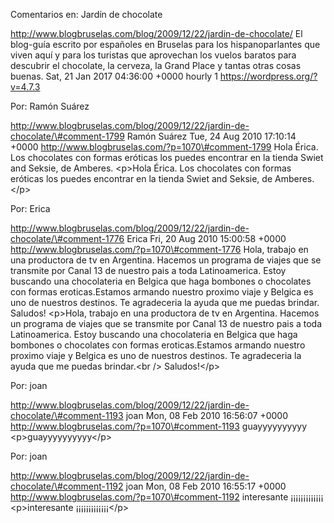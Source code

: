 Comentarios en: Jardín de chocolate

http://www.blogbruselas.com/blog/2009/12/22/jardin-de-chocolate/ El
blog-guía escrito por españoles en Bruselas para los hispanoparlantes
que viven aquí y para los turistas que aprovechan los vuelos baratos
para descubrir el chocolate, la cerveza, la Grand Place y tantas otras
cosas buenas. Sat, 21 Jan 2017 04:36:00 +0000 hourly 1
https://wordpress.org/?v=4.7.3

Por: Ramón Suárez

http://www.blogbruselas.com/blog/2009/12/22/jardin-de-chocolate/\#comment-1799
Ramón Suárez Tue, 24 Aug 2010 17:10:14 +0000
http://www.blogbruselas.com/?p=1070\#comment-1799 Hola Érica. Los
chocolates con formas eróticas los puedes encontrar en la tienda Swiet
and Seksie, de Amberes. \<p\>Hola Érica. Los chocolates con formas
eróticas los puedes encontrar en la tienda Swiet and Seksie, de
Amberes.\</p\>

Por: Erica

http://www.blogbruselas.com/blog/2009/12/22/jardin-de-chocolate/\#comment-1776
Erica Fri, 20 Aug 2010 15:00:58 +0000
http://www.blogbruselas.com/?p=1070\#comment-1776 Hola, trabajo en una
productora de tv en Argentina. Hacemos un programa de viajes que se
transmite por Canal 13 de nuestro pais a toda Latinoamerica. Estoy
buscando una chocolateria en Belgica que haga bombones o chocolates con
formas eroticas.Estamos armando nuestro proximo viaje y Belgica es uno
de nuestros destinos. Te agradeceria la ayuda que me puedas brindar.
Saludos! \<p\>Hola, trabajo en una productora de tv en Argentina.
Hacemos un programa de viajes que se transmite por Canal 13 de nuestro
pais a toda Latinoamerica. Estoy buscando una chocolateria en Belgica
que haga bombones o chocolates con formas eroticas.Estamos armando
nuestro proximo viaje y Belgica es uno de nuestros destinos. Te
agradeceria la ayuda que me puedas brindar.\<br /\> Saludos!\</p\>

Por: joan

http://www.blogbruselas.com/blog/2009/12/22/jardin-de-chocolate/\#comment-1193
joan Mon, 08 Feb 2010 16:56:07 +0000
http://www.blogbruselas.com/?p=1070\#comment-1193 guayyyyyyyyyy
\<p\>guayyyyyyyyyy\</p\>

Por: joan

http://www.blogbruselas.com/blog/2009/12/22/jardin-de-chocolate/\#comment-1192
joan Mon, 08 Feb 2010 16:55:17 +0000
http://www.blogbruselas.com/?p=1070\#comment-1192 interesante
¡¡¡¡¡¡¡¡¡¡¡¡¡ \<p\>interesante ¡¡¡¡¡¡¡¡¡¡¡¡¡\</p\>
